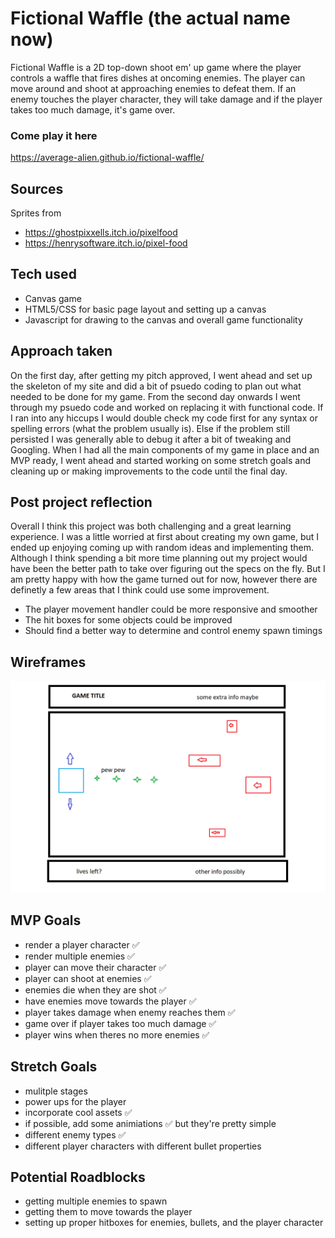 # Fictional Waffle (the actual name now)

Fictional Waffle is a 2D top-down shoot em' up game where the player controls a waffle that fires dishes at oncoming enemies. The player can move around and shoot at approaching enemies to defeat them. If an enemy touches the player character, they will take damage and if the player takes too much damage, it's game over.

### Come play it here

https://average-alien.github.io/fictional-waffle/

## Sources

Sprites from
- https://ghostpixxells.itch.io/pixelfood
- https://henrysoftware.itch.io/pixel-food

## Tech used

- Canvas game
- HTML5/CSS for basic page layout and setting up a canvas
- Javascript for drawing to the canvas and overall game functionality

## Approach taken

On the first day, after getting my pitch approved, I went ahead and set up the skeleton of my site and did a bit of psuedo coding to plan out what needed to be done for my game. From the second day onwards I went through my psuedo code and worked on replacing it with functional code. If I ran into any hiccups I would double check my code first for any syntax or spelling errors (what the problem usually is). Else if the problem still persisted I was generally able to debug it after a bit of tweaking and Googling. When I had all the main components of my game in place and an MVP ready, I went ahead and started working on some stretch goals and cleaning up or making improvements to the code until the final day.

## Post project reflection

Overall I think this project was both challenging and a great learning experience. I was a little worried at first about creating my own game, but I ended up enjoying coming up with random ideas and implementing them. Although I think spending a bit more time planning out my project would have been the better path to take over figuring out the specs on the fly. But I am pretty happy with how the game turned out for now, however there are definetly a few areas that I think could use some improvement.

- The player movement handler could be more responsive and smoother
- The hit boxes for some objects could be improved
- Should find a better way to determine and control enemy spawn timings

## Wireframes

![wireframe](./media/P1%20wireframe.png)

## MVP Goals

- render a player character ✅
- render multiple enemies ✅
- player can move their character ✅
- player can shoot at enemies ✅
- enemies die when they are shot ✅
- have enemies move towards the player ✅
- player takes damage when enemy reaches them ✅
- game over if player takes too much damage ✅
- player wins when theres no more enemies ✅

## Stretch Goals

- mulitple stages
- power ups for the player
- incorporate cool assets ✅
- if possible, add some animiations ✅ but they're pretty simple
- different enemy types ✅
- different player characters with different bullet properties

## Potential Roadblocks

- getting multiple enemies to spawn
- getting them to move towards the player
- setting up proper hitboxes for enemies, bullets, and the player character